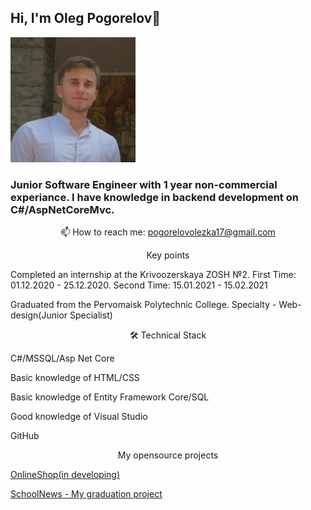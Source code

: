   <h2>Hi, I'm Oleg Pogorelov👋</h2>
   <p><img src="ResumePhoto1.jpg" width="200" height="200"></p>
<h3>Junior Software Engineer with 1 year non-commercial experiance. I have  knowledge in backend development on C#/AspNetCoreMvc.</h3>

<p align='center'>
   <a href="https://www.linkedin.com/in/oleg-pogorelov-6067981b0/">
   </a>
   <a href="https://t.me/aleh_123">
   </a>
<p align='center'>
   📫 How to reach me: <a href='mailto:pogorelovolezka17@gmail.com'>pogorelovolezka17@gmail.com</a>
</p>

   <p align='center'>Key points</p>
<p>Completed an internship at the Krivoozerskaya ZOSH №2. First Time: 01.12.2020 - 25.12.2020. Second Time: 15.01.2021 - 15.02.2021</p>
<p>Graduated from the Pervomaisk Polytechnic College. Specialty - Web-design(Junior Specialist)</p>

<p align='center'>🛠 Technical Stack</p>
   <p>C#/MSSQL/Asp Net Core</p>
   <p>Basic knowledge of HTML/CSS</p>
   <p>Basic knowledge of Entity Framework Core/SQL</p>
   <p>Good knowledge of Visual Studio</p>
   <p> GitHub</p>


<p align='center'>My opensource projects</p>
<p><a href="https://github.com/pogorelovolezka/OnlineShop">OnlineShop(in developing)</a></p>
<p>  <a href="https://github.com/pogorelovolezka/SchoolNews1">SchoolNews - My graduation project
</a></p>
   

<div align="center" style="margin: 40px 0">
   <a href="https://github.com/pogorelovolezka">
      
   </a>
</div>
